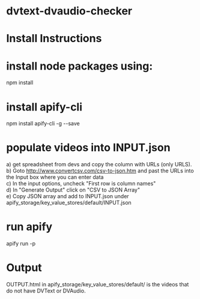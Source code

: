 # dvtext-dvaudio-checker

# Install Instructions

# install node packages using:

npm install

# install apify-cli

npm install apify-cli -g --save

# populate videos into INPUT.json

a) get spreadsheet from devs and copy the column with URLs (only URLS). <br>
b) Goto http://www.convertcsv.com/csv-to-json.htm and past the URLs into the Input box where you can enter data <br>
c) In the input options, uncheck "First row is column names" <br>
d) In "Generate Output" click on "CSV to JSON Array" <br>
e) Copy JSON array and add to INPUT.json under apify_storage/key_value_stores/default/INPUT.json <br>

# run apify

apify run -p

# Output

OUTPUT.html in apify_storage/key_value_stores/default/ is the videos that do not have DVText or DVAudio.

